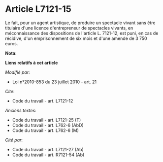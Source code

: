 # Article L7121-15

Le fait, pour un agent artistique, de produire un spectacle vivant sans être titulaire d'une licence d'entrepreneur de
spectacles vivants, en méconnaissance des dispositions de l'article L. 7121-12, est puni, en cas de récidive, d'un
emprisonnement de six mois et d'une amende de 3 750 euros.

**Nota:**



**Liens relatifs à cet article**

_Modifié par_:

  - Loi n°2010-853 du 23 juillet 2010 - art. 21

_Cite_:

  - Code du travail - art. L7121-12

_Anciens textes_:

  - Code du travail - art. L7121-25 (T)
  - Code du travail - art. L762-6 (AbD)
  - Code du travail - art. L762-6 (M)

_Cité par_:

  - Code du travail - art. L7121-27 (Ab)
  - Code du travail - art. R7121-54 (Ab)
